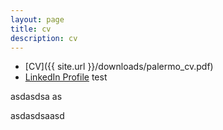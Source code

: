 ```yaml
---
layout: page
title: cv
description: cv
---
```

* [CV]({{ site.url }}/downloads/palermo_cv.pdf)
* [LinkedIn Profile](https://www.linkedin.com/in/palermo-penano-273397b8)
test



asdasdsa
as


asdasdsaasd

